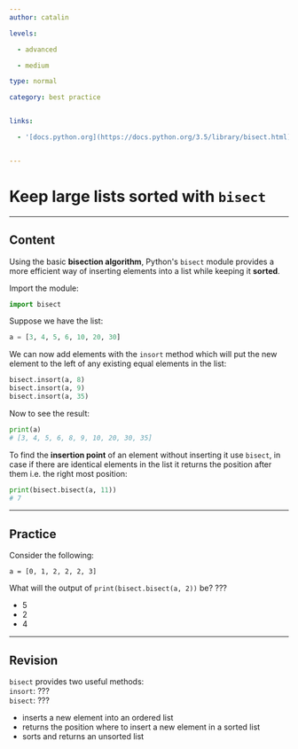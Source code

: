 ```yaml
---
author: catalin

levels:

  - advanced

  - medium

type: normal

category: best practice


links:

  - '[docs.python.org](https://docs.python.org/3.5/library/bisect.html){website}'


---
```


# Keep large lists sorted with `bisect`

---
## Content

Using the basic **bisection algorithm**, Python's `bisect` module provides a more efficient way of inserting elements into a list while keeping it **sorted**.

Import the module:
```python
import bisect
```

Suppose we have the list:
```python
a = [3, 4, 5, 6, 10, 20, 30]

```

We can now add elements with the `insort` method which will put the new element to the left of any existing equal elements in the list:
```python
bisect.insort(a, 8)
bisect.insort(a, 9)
bisect.insort(a, 35)

```
Now to see the result:
```python
print(a)
# [3, 4, 5, 6, 8, 9, 10, 20, 30, 35]

```

To find the **insertion point** of an element without inserting it use `bisect`, in case if there are identical elements in the list it returns the position after them i.e. the right most position:
```python
print(bisect.bisect(a, 11))
# 7
```

---
## Practice

Consider the following:
```
a = [0, 1, 2, 2, 2, 3]
```
What will the output of `print(bisect.bisect(a, 2))` be? ???


* 5
* 2
* 4

---
## Revision

`bisect` provides two useful methods:  
`insort`: ???  
`bisect`: ???  


* inserts a new element into an ordered list
* returns the position where to insert a new element in a sorted list
* sorts and returns an unsorted list
